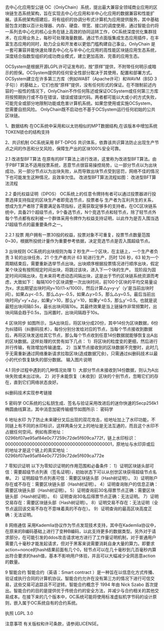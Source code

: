 去中心化应用型公链
OC（OnlyChain）系统，提出最大兼容全领域商业应用的区块链生态系统架构，旨在实现去中心化应用和半中心化应用的数据兼容和性能扩展。该系统架构搭建后，将有组织的协调分布式计算机为应用提供服务，其中基础层包含对数以百计处理器、内存、硬盘、带宽、接口的调度使用，通过智能合约将一系列去中心化的核心业务在链上高效的协同运转工作，OC系统深度优化集群技术，在应用业务上，每秒可处理海量数据。通过节点面版集成生态应用插件，在丰富生态应用的同时，助力企业和开发者以更低门槛构建自己事业。OnlyChain 是一套可兼容并能快速处理去中心化与半中心化应用的高性能区块链应用生态系统，深度结合指数型组织的成功商业模式，建立更加高效、完善的应用生态。

OCSystem是根据开源LGPL许可证发布的，按“原样”提供，不附带任何明示或暗示的担保。OCSystem提供的任何安全性部分取决于其使用，配置和部署方式。OCSystem建立在许多第三方库（例如WABT（Apache许可）和WAVM（BSD 3子句））的基础上，它们也按“原样”提供，没有任何形式的保证。在不限制前述内容的一般性的情况下，OnlyChain不作任何陈述或保证OCSystem或任何第三方库将按预期执行或不存在错误，错误或错误代码。两者都可能以大或小的方式失败，可能完全或部分地限制功能或危害计算机系统。如果您使用或实施OCSystem，您需要自担风险。 OnlyChain既不启动也不基于OCSystem运行任何初始的公共区块链。

1、数据结构
在OC系统中采用和以太坊相似的MPT数据结构,在该版本中增加系统TOKEN锁仓的结构支持

2、共识机制
OC系统采用 BFT-DPOS 共识体系，依靠该共识算法防止出现生产节点之间的作恶和分叉风险，保障生产出的区块100%安全可靠。

2.1 改进型BFT算法
在原有的BFT算法上进行改进，这里称为改进型BFT算法。由于PBFT算法不适用投票系统，恶意节点很容易操控局势，让一部分节点以为出块成功，另一部分节点以为出块失败，从而导致出块节点受到惩罚，网络不佳的情况下也可能发生这种情况，且效率欠佳。 改进型BFT算法流程如图： 改进型BFT算法流程

2.2 委托权益证明（DPOS）
OC系统上的任意令牌持有者可以通过投票器进行投票选择支持指定的区块生产者即竞选节点，投票者与 生产者为互利共生的关系，想成为生产者除了需要满足各项指标，还需获取足够多的支持者。在OC区块链系统中，具备21个超级节点，9个备选节点，N个竞选节点和轻节点，除了轻节点外每个节点都有权利被一个群体采用令牌作为权益支持证明，以此作为是否入围当选21超级节点的最重要条件之一。

2.2.1 投票
用户拥有一票30投的权益，投票对象不可重复，投票节点数量范围0~30，根据所投统计量作为重要参考依据，决定竞选节点是否入围超级节点。

3 出块规则
OC系统的出块规则为每 2 秒生产一个区块，在主链上，一个生产者负责 3 轮的出块任务，21 个生产者共计 63 轮进行生产，历时 126 秒，63 轮为一个周期结束后，需要重新选举节点出块。出块顺序根据投票情况进行顺序出块，假定某个块没有按照规定时间出块，将跳过该块，进入下一个块的生产。 现阶段为固定时间间隔出块，在未来将考虑动态间隔出块，这是出于节约区块链系统资源而考虑，大致如下： 每隔100个区块调整一次出块时间，前100个区块的平均交易量设为x，求出期望出块时间y=10/(1-x/1000)，然后计算△y=y-y'（y'是当前出块时间）。如果△y<-0.5，那么△y=-0.5，如果△y>0.5，那么△y=0.5。最后当前出块时间y'=y'+△y，如果y'>10，那么y'=10，如果y'<0.5，那么y'=0.5。也就是说最短出块间隔0.5s，最长出块间隔10s。其最终效果是当上链操作非常频繁时，出块间隔会趋于0.5s，当闲置时，出块间隔趋于10s。

4 区块同步
如图所示，当A出块后，将区块分成20份，其中14份为区块数据，6份为纠错码（纠删码技术），每份分别分发给对应的节点，当每个节点接收到数据后，再将区块发送给其它节点，那么每个节点收到任意14份数据就能够恢复出A出的区块数据。这样处理的优势有如下几点：
1）将区块的粒度变的更细，然后进行并行传输，有效增加传输速度。
2）当某节点接收到的区块数据不完整时，此时几乎无需重新通过网络重新请求拉取区块(造成数据冗余)，只需通过纠删码技术以最小的代价恢复缺失的部分数据。
输入图片说明

4.1 同步过程中遇到的几种情况处理
1）大部分节点未接收到14份数据，则认为A出块失败或未出过块。
2）对于未能恢复（未收到）区块的个别节点，忽略它们的存在，直到它们网络状态良好。

纠删码技术实现参考链接

5 密码学
OC系统的公私钥生成、签名与验证采用改进后的迷你快速的Secp256k1椭圆曲线算法，其中消息加密传输细节如图所示： 密码学

6 地址水印
为了防止未来硬分叉后出现的双花攻击，给地址加上了水印功能，不同链上有不同的水印标识，这样两条分叉上的地址是无法互通的，而且这个水印不占据任何空间。例如有原地址：0296bf07ae95af84e0c77259c72de5f609ca772f，链上水印标识：0000000000000000000000000000000000000001，原地址与水印异或后的地址才是这个链上的真实地址：0296bf07ae95af84e0c77259c72de5f609ca772e

7 零知识证明
以下为零知识证明的作用范围和必备条件：
1）证明区块链头部可信：需要超级节点列表（签名证明），初始状态下可以从创世区块获得超级节点名单。
2）证明超级节点列表可信：需要区块链头部（Hash树证明）。
3）证明账户存在或不存在：需要区块链头部（Hash树证明）。
4）证明查询账户的信息正确：需要区块链头部（Hash树证明）。
5）证明查询前30名得票节点正确：需要区块链头部（Hash树证明）。
6）证明查询30名后得票节点正确：无法证明。
7）证明交易存在：需要区块链头部（Hash树证明）。
8）证明交易不存在：无法证明（全节点返回该交易不存在不意味着真的不存在）。
9）证明查询的最高区块高度正确：无法证明。

8 网络通信
采用Kademlia协议作为节点发现技术支持，其中在Kademlia协议中，在原来的B编码基础上进行了变种B编码，以此支持更多的数据类型。另外对于请求部分，在可能引发的ddos攻击请求地方进行了工作量证明机制，对于普通用户需要几十毫秒才能发起请求，但对于黑客来说需要消耗自身大量的算力。即要求action+nonce的hash结果前面有几个0，轻节点可以在几十毫秒到几百毫秒内算出符合要求的hash值，基本不影响用户体验，并且可以大幅减少全网恶意action的数量。

9 智能合约
智能合约（英语：Smart contract ）是一种旨在以信息化方式传播、验证或执行合同的计算机协议。智能合约允许在没有第三方的情况下进行可信交易，这些交易可追踪且不可逆转。智能合约概念于 1994 年由 Nick Szabo 首次提出。智能合约的目的是提供优于传统合约的安全方法，并减少与合约相关的其他交易成本。在接下来的几个版本中，OC系统可能将使用标准虚拟机字节码的设计原则，嵌入属于OC系统自有的合约系统。

执照
LGPL 3.0

注意事项
有关版权和许可条款，请参阅LICENSE。
